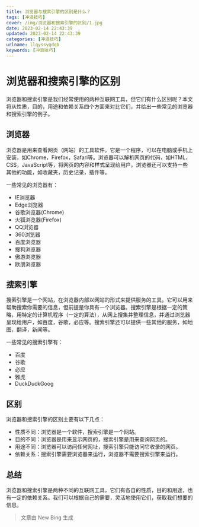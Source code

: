 ```yaml
---
title: 浏览器与搜索引擎的区别是什么？
tags: [冲浪技巧]
cover: /img/浏览器和搜索引擎的区别/1.jpg
date: 2023-02-14 22:43:39
updated: 2023-02-14 22:43:39
categories: [冲浪技巧]
urlname: llqyssyqdqb
keywords: [冲浪技巧]
---
```


# 浏览器和搜索引擎的区别

浏览器和搜索引擎是我们经常使用的两种互联网工具，但它们有什么区别呢？本文将从性质，目的，用途和依赖关系四个方面来对比它们，并给出一些常见的浏览器和搜索引擎的例子。

## 浏览器

浏览器是用来查看网页（网站）的工具软件。它是一个程序，可以在电脑或手机上安装，如Chrome，Firefox，Safari等。浏览器可以解析网页的代码，如HTML，CSS，JavaScript等，将网页的内容和样式呈现给用户。浏览器还可以支持一些其他的功能，如收藏夹，历史记录，插件等。

一些常见的浏览器有：

- IE浏览器
- Edge浏览器
- 谷歌浏览器(Chrome)
- 火狐浏览器(Firefox)
- QQ浏览器
- 360浏览器
- 百度浏览器
- 搜狗浏览器
- 傲游浏览器
- 欧朋浏览器

## 搜索引擎

搜索引擎是一个网站，在浏览器内部以网站的形式来提供服务的工具。它可以用来帮助搜索你需要的信息，但前提是你具有一个浏览器。搜索引擎是根据一定的策略，用特定的计算机程序（一定的算法），从网上搜集并整理信息，并通过浏览器呈现给用户，如百度，谷歌，必应等。搜索引擎还可以提供一些其他的服务，如地图，翻译，新闻等。

一些常见的搜索引擎有：

- 百度
- 谷歌
- 必应
- 雅虎
- DuckDuckGoog

## 区别

浏览器和搜索引擎的区别主要有以下几点：

- 性质不同：浏览器是一个软件，搜索引擎是一个网站。
- 目的不同：浏览器是用来显示网页的，搜索引擎是用来查询网页的。
- 用途不同：浏览器可以访问任何网址，搜索引擎只能访问它收录的网页。
- 依赖关系：搜索引擎需要浏览器来运行，浏览器不需要搜索引擎来运行。

## 总结

浏览器和搜索引擎是两种不同的互联网工具，它们有各自的性质，目的和用途，也有一定的依赖关系。我们可以根据自己的需要，灵活地使用它们，获取我们想要的信息。

> 文章由 New Bing 生成